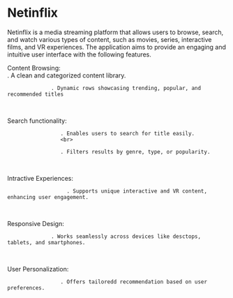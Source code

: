 # Netinflix
Netinflix is a media streaming platform that allows users to browse, search, and watch various types of content, such as movies, series, interactive films, and VR experiences. The application aims to provide an engaging and intuitive user interface with the following features.
<br>

Content Browsing:
<br>
                  . A clean and categorized content library.
                  <br>
                  
                  . Dynamic rows showcasing trending, popular, and recommended titles
<br>

Search functionality: 
<br>

                     . Enables users to search for title easily.
                     <br>
                     
                     . Filters results by genre, type, or popularity.
<br>

Intractive Experiences:
<br>

                       . Supports unique interactive and VR content, enhancing user engagement.
<br>

Responsive Design:
<br>

                  . Works seamlessly across devices like desctops, tablets, and smartphones.
<br>

User Personalization:
<br>

                     . Offers tailoredd recommendation based on user preferences.

